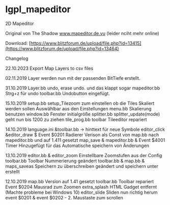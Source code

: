 # lgpl_mapeditor
2D Mapeditor

Original von The Shadow www.mapeditor.de.vu (leider nciht mehr online)

Download: [https://www.blitzforum.de/upload/file.php?id=13415](https://www.blitzforum.de/upload/file.php?id=13464)

Changelog

22.10.2023
Export Map Layers to csv files

02.11.2019
Layer werden nun mit der passenden BitTiefe erstellt.

31.10.2019
Layer.bb undo, erase undo. und das klappt sogar
mapeditor.bb Strg+z für undo
toolbar.bb Undobutton eingefügt.

15.10.2019
setup.bb setup_Tilezoom zum einstellen ob die Tiles Skaliert werden sollen Auswählbar aus den Einstellungen
menu.bb Skalierung benutzen
window.bb Fenster initialgröße
splitter.bb splitter_update(mode) geht nun bis 1200 zu ziehen 
tile_prog.bb toolbar Tileeditor repariert


14.10.2019
language.ini &toolbar.bb -> hinttext für neue Symbole
editor_click &editor_draw $ Event $0201  Radierer
Verison als Const von map.bb nach mapeditor.bb und auf 1.411 gesetzt
map_save & mapeditor.bb & Event $4001 Timer Hinzugefügt für das Automatische speichern von Änderungen

13.10.2019
editor.bb & editor_zoom Einstellbare Zoomstufen aus der Config
toolbar.bb Toolbar Nummerierung geändert
toolbar.bb & map.bb & maps_saveas Speichern zu überschreiben geändert und speichern unter erstellt

12.10.2019
map.bb Version auf 1.41 gesetzt
toolbar.bb Toolbar repariert
Event $0204 Mausrad zum Zoomen
extra_splash HTML Gadget entfernt (Machte probleme bei Windows 10)
editor_slide Sliden nun richtig herum
event $0201 & event $0202 - 2. Maustaste zum scrollen
